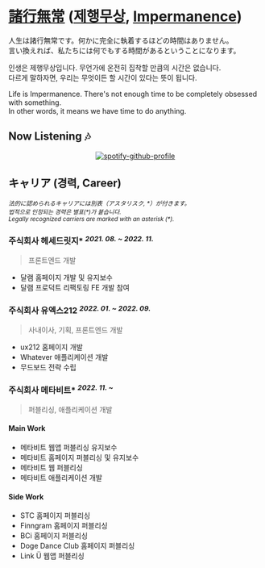 # [諸行無常](https://ja.wikipedia.org/wiki/%E8%AB%B8%E8%A1%8C%E7%84%A1%E5%B8%B8) ([제행무상](https://ko.dict.naver.com/ko/entry/koko/be22553151fd46149c084daddfbd0bc3), [Impermanence](https://en.wikipedia.org/wiki/Impermanence))

人生は諸行無常です。何かに完全に執着するほどの時間はありません。<br />
言い換えれば、私たちには何でもする時間があるということになります。

인생은 제행무상입니다. 무언가에 온전히 집착할 만큼의 시간은 없습니다.<br />
다르게 말하자면, 우리는 무엇이든 할 시간이 있다는 뜻이 됩니다.

Life is Impermanence. There's not enough time to be completely obsessed with something.<br />
In other words, it means we have time to do anything.

## Now Listening 🎶
<div align="center">
  
[![spotify-github-profile](https://spotify-github-profile.vercel.app/api/view?uid=31aivlrvufdb6basbsiwwlrsx6yq&cover_image=true&theme=default&show_offline=false&background_color=000000&interchange=true&bar_color=53b14f&bar_color_cover=true)](https://spotify-github-profile.vercel.app/api/view?uid=31aivlrvufdb6basbsiwwlrsx6yq&redirect=true)

</div>

## キャリア (경력, Career)
*<sup>法的に認められるキャリアには別表（アスタリスク, \*）が付きます。<br />법적으로 인정되는 경력은 별표(\*)가 붙습니다.<br />Legally recognized carriers are marked with an asterisk (\*).</sup>*

### 주식회사 헤세드릿지\* *<sup>2021. 08. ~ 2022. 11.</sup>*
> 프론트엔드 개발

- 달램 홈페이지 개발 및 유지보수
- 달램 프로덕트 리팩토링 FE 개발 참여

### 주식회사 유엑스212 *<sup>2022. 01. ~ 2022. 09.</sup>*
> 사내이사, 기획, 프론트엔드 개발

- ux212 홈페이지 개발
- Whatever 애플리케이션 개발
- 무드보드 전략 수립

### 주식회사 메타비트\* *<sup>2022. 11. ~</sup>*
> 퍼블리싱, 애플리케이션 개발

#### Main Work
- 메타비트 웹앱 퍼블리싱 유지보수
- 메타비트 홈페이지 퍼블리싱 및 유지보수
- 메타비트 웹 퍼블리싱
- 메타비트 애플리케이션 개발

#### Side Work
- STC 홈페이지 퍼블리싱
- Finngram 홈페이지 퍼블리싱
- BCi 홈페이지 퍼블리싱
- Doge Dance Club 홈페이지 퍼블리싱
- Link Ü 웹앱 퍼블리싱
